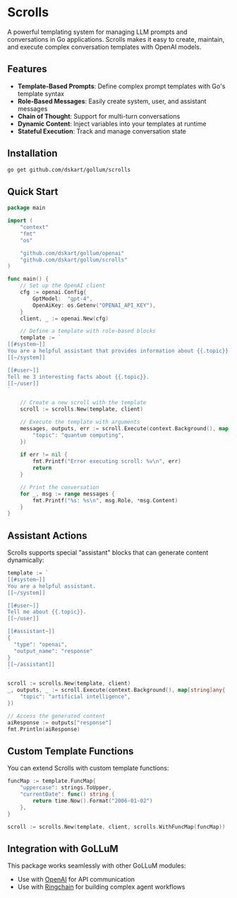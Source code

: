 # Scrolls

A powerful templating system for managing LLM prompts and conversations in Go applications. Scrolls makes it easy to create, maintain, and execute complex conversation templates with OpenAI models.

## Features

- **Template-Based Prompts**: Define complex prompt templates with Go's template syntax
- **Role-Based Messages**: Easily create system, user, and assistant messages
- **Chain of Thought**: Support for multi-turn conversations
- **Dynamic Content**: Inject variables into your templates at runtime
- **Stateful Execution**: Track and manage conversation state

## Installation

```bash
go get github.com/dskart/gollum/scrolls
```

## Quick Start

```go
package main

import (
	"context"
	"fmt"
	"os"

	"github.com/dskart/gollum/openai"
	"github.com/dskart/gollum/scrolls"
)

func main() {
	// Set up the OpenAI client
	cfg := openai.Config{
		GptModel:  "gpt-4",
		OpenAiKey: os.Getenv("OPENAI_API_KEY"),
	}
	client, _ := openai.New(cfg)

	// Define a template with role-based blocks
	template := `
[[#system~]]
You are a helpful assistant that provides information about {{.topic}}.
[[~/system]]

[[#user~]]
Tell me 3 interesting facts about {{.topic}}.
[[~/user]]
`

	// Create a new scroll with the template
	scroll := scrolls.New(template, client)

	// Execute the template with arguments
	messages, outputs, err := scroll.Execute(context.Background(), map[string]any{
		"topic": "quantum computing",
	})
	
	if err != nil {
		fmt.Printf("Error executing scroll: %v\n", err)
		return
	}

	// Print the conversation
	for _, msg := range messages {
		fmt.Printf("%s: %s\n", msg.Role, *msg.Content)
	}
}
```

## Assistant Actions

Scrolls supports special "assistant" blocks that can generate content dynamically:

```go
template := `
[[#system~]]
You are a helpful assistant.
[[~/system]]

[[#user~]]
Tell me about {{.topic}}.
[[~/user]]

[[#assistant~]]
{
  "type": "openai",
  "output_name": "response"
}
[[~/assistant]]
`

scroll := scrolls.New(template, client)
_, outputs, _ := scroll.Execute(context.Background(), map[string]any{
	"topic": "artificial intelligence",
})

// Access the generated content
aiResponse := outputs["response"]
fmt.Println(aiResponse)
```

## Custom Template Functions

You can extend Scrolls with custom template functions:

```go
funcMap := template.FuncMap{
	"uppercase": strings.ToUpper,
	"currentDate": func() string {
		return time.Now().Format("2006-01-02")
	},
}

scroll := scrolls.New(template, client, scrolls.WithFuncMap(funcMap))
```

## Integration with GoLLuM

This package works seamlessly with other GoLLuM modules:

- Use with [OpenAI](../openai) for API communication
- Use with [Ringchain](../ringchain) for building complex agent workflows